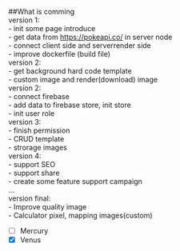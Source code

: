##What is comming  
version 1:  
    - init some page introduce  
    - get data from https://pokeapi.co/ in server node  
    - connect client side and serverrender side  
    - improve dockerfile (build file)  
version 2:  
    - get background hard code template  
    - custom image and render(download) image  
version 2:  
    - connect firebase  
    - add data to firebase store, init store  
    - init user role  
version 3:  
    - finish permission  
    - CRUD template  
    - strorage images  
version 4:  
    - support SEO  
    - support share  
    - create some feature support campaign  
...  
version final:  
    - Improve quality image  
    - Calculator pixel, mapping images(custom)  
- [ ] Mercury
- [x] Venus
